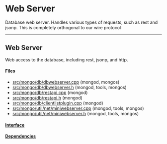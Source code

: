 # Web Server
Database web server.  Handles various types of requests, such as rest and jsonp.  This is completely orthogonal to our wire protocol


-------------

## Web Server
Web access to the database, including rest, jsonp, and http.

#### Files
- [src/mongo/db/dbwebserver.cpp](https://github.com/mongodb/mongo/tree/r2.6.0/src/mongo/db/dbwebserver.cpp)   (mongod, mongos)
- [src/mongo/db/dbwebserver.h](https://github.com/mongodb/mongo/tree/r2.6.0/src/mongo/db/dbwebserver.h)   (mongod, tools, mongos)
- [src/mongo/db/restapi.cpp](https://github.com/mongodb/mongo/tree/r2.6.0/src/mongo/db/restapi.cpp)   (mongod)
- [src/mongo/db/restapi.h](https://github.com/mongodb/mongo/tree/r2.6.0/src/mongo/db/restapi.h)   (mongod)
- [src/mongo/db/clientlistplugin.cpp](https://github.com/mongodb/mongo/tree/r2.6.0/src/mongo/db/clientlistplugin.cpp)   (mongod)
- [src/mongo/util/net/miniwebserver.cpp](https://github.com/mongodb/mongo/tree/r2.6.0/src/mongo/util/net/miniwebserver.cpp)   (mongod, tools, mongos)
- [src/mongo/util/net/miniwebserver.h](https://github.com/mongodb/mongo/tree/r2.6.0/src/mongo/util/net/miniwebserver.h)   (mongod, tools, mongos)

#### [Interface](interface/0)

#### [Dependencies](dependencies/0)
